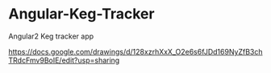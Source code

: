 # Angular-Keg-Tracker
Angular2 Keg tracker app

https://docs.google.com/drawings/d/128xzrhXxX_O2e6s6fJDd169NyZfB3chTRdcFmv9BoIE/edit?usp=sharing
